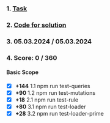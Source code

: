 ### 1. [Task](https://github.com/AlreadyBored/nodejs-assignments/blob/main/assignments/graphql-service/assignment.md)
### 2. [Code for solution](https://github.com/tema-karelin/rss-nodejs-task-graphql/tree/graphql-dev)
### 3. 05.03.2024 / 05.03.2024
### 4. Score: 0 / 360

#### Basic Scope
  - [x] **+144** 1.1 npm run test-queries  
  - [x] **+90** 1.2 npm run test-mutations  
  - [x] **+18** 2.1 npm run test-rule  
  - [x] **+80** 3.1 npm run test-loader  
  - [x] **+28** 3.2 npm run test-loader-prime